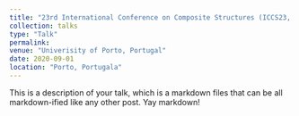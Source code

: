 ```yaml
---
title: "23rd International Conference on Composite Structures (ICCS23, Porto, Portugal, Sep 1-4, 2020)"
collection: talks
type: "Talk"
permalink: 
venue: "Univerisity of Porto, Portugal"
date: 2020-09-01
location: "Porto, Portugala"
---
```


This is a description of your talk, which is a markdown files that can be all markdown-ified like any other post. Yay markdown!
